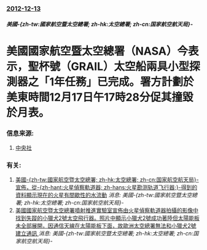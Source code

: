 ### [2012-12-13](/news/2012/12/13/index.md)

##### 美國-{zh-tw:國家航空暨太空總署; zh-hk:太空總署; zh-cn:国家航空航天局}-
# 美國國家航空暨太空總署（NASA）今表示，聖杯號（GRAIL）太空船兩具小型探測器之「1年任務」已完成。署方計劃於美東時間12月17日午17時28分促其撞毀於月表。




### 信息来源:

1. [中央社](https://web.archive.org/web/20121216022242/http://www.cna.com.tw/News/aIT/201212140276-1.aspx)

### 有关:

1. [ 美國-{zh-tw:國家航空暨太空總署; zh-hk:太空總署; zh-cn:国家航空航天局}-宣佈，從-{zh-hant:火星偵察軌道器; zh-hans:火星勘测轨道飞行器;}-得到的資料顯示現在的火星有間歇性的水流動](/zh/news/2015/09/28/美國-zh-tw-國家航空暨太空總署-zh-hk-太空總署-zh-cn-国家航空航天局-宣佈-從-zh-ha.md) _消息: 美國-{zh-tw:國家航空暨太空總署; zh-hk:太空總署; zh-cn:国家航空航天局}-_
2. [ 美國國家航空暨太空總署噴射推進實驗室宣佈由火星偵察軌道器拍攝的影像中找到失蹤的小獵犬2號太空飛行器。照片中顯示小獵犬2號成功著陸但太陽能板未全部展開，因通信天線在太陽能板下面，故歐洲太空總署無法和小獵犬2號建立通訊 ](/zh/news/2015/01/16/美國國家航空暨太空總署噴射推進實驗室宣佈由火星偵察軌道器拍攝的影像中找到失蹤的小獵犬2號太空飛行器-照片中顯示小獵犬2.md) _消息: 美國-{zh-tw:國家航空暨太空總署; zh-hk:太空總署; zh-cn:国家航空航天局}-_
